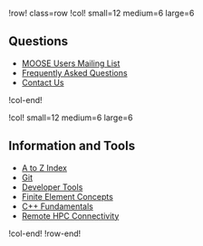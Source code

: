 !row! class=row
!col! small=12 medium=6 large=6
## Questions

- [MOOSE Users Mailing List](https://groups.google.com/forum/#!forum/moose-users)
- [Frequently Asked Questions](help/faq.md)
- [Contact Us](help/contact_us.md)

!col-end!

!col! small=12 medium=6 large=6
## Information and Tools

- [A to Z Index](help/a-to-z.md)
- [Git](git.md)
- [Developer Tools](help/development/index.md)
- [Finite Element Concepts](finite_element_concepts/index.md)
- [C++ Fundamentals](help/c++/index.md)
- [Remote HPC Connectivity](help/remotehpcconnectivity.md)

!col-end!
!row-end!
